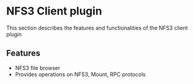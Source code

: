 # NFS3 Client plugin
This section describes the features and functionalities of the NFS3 client plugin

## Features
- NFS3 file browser
- Provides operations on NFS3, Mount, RPC protocols

